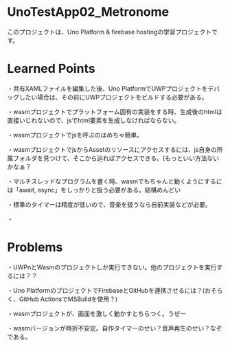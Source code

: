 # UnoTestApp02_Metronome
このプロジェクトは、Uno Platform & firebase hostingの学習プロジェクトです。

# Learned Points
・共有XAMLファイルを編集した後、Uno PlatformでUWPプロジェクトをデバッグしたい場合は、その前にUWPプロジェクトをビルドする必要がある。

・wasmプロジェクトでプラットフォーム固有の実装をする時、生成後のhtmlは直接いじれないので、jsでhtml要素を生成しなければならない。

・wasmプロジェクトでjsを呼ぶのはめちゃ簡単。

・wasmプロジェクトでjsからAssetのリソースにアクセスするには、js自身の所属フォルダを見つけて、そこから辿ればアクセスできる。(もっといい方法ないかなぁ？

・マルチスレッドなプログラムを書く時、wasmでもちゃんと動くようにするには「await, async」をしっかりと扱う必要がある。結構めんどい

・標準のタイマーは精度が低いので、音楽を扱うなら自前実装などが必要。

・

# Problems
・UWPnとWasmのプロジェクトしか実行できない。他のプロジェクトを実行するには？？

・Uno PlatformのプロジェクトでFirebaseとGitHubを連携させるには？(おそらく、GitHub ActionsでMSBuildを使用？)

・wasmプロジェクトが、画面を激しく動かすとちらつく。うぜー

・wasmバージョンが時折不安定。自作タイマーのせい？音声再生のせい？なぞである。
